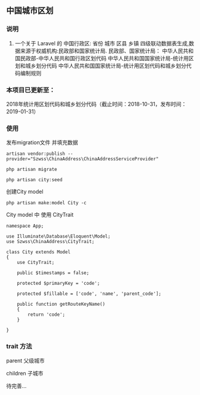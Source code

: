 ## 中国城市区划

### 说明
1. 一个关于 Laravel 的 中国行政区: 省份 城市 区县 乡镇 四级联动数据表生成,数据来源于权威机构:民政部和国家统计局.
民政部、国家统计局：
中华人民共和国民政部-中华人民共和国行政区划代码
中华人民共和国国家统计局-统计用区划和城乡划分代码
中华人民共和国国家统计局-统计用区划代码和城乡划分代码编制规则

### 本项目已更新至：
2018年统计用区划代码和城乡划分代码（截止时间：2018-10-31，发布时间：2019-01-31）

### 使用

发布migration文件 并填充数据

```
artisan vendor:publish --provider="Szwss\ChinaAddress\ChinaAddressServiceProvider"
```
```
php artisan migrate

php artisan city:seed
```

创建City model

```
php artisan make:model City -c
```

City model 中 使用 CityTrait

```
namespace App;

use Illuminate\Database\Eloquent\Model;
use Szwss\ChinaAddress\CityTrait;

class City extends Model
{
    use CityTrait;

    public $timestamps = false;

    protected $primaryKey = 'code';

    protected $fillable = ['code', 'name', 'parent_code'];

    public function getRouteKeyName()
    {
        return 'code';
    }
    
}

```

### trait 方法
parent 父级城市

children 子城市

待完善...